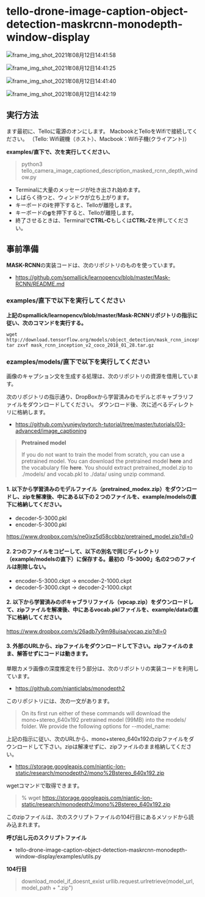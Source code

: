 # tello-drone-image-caption-object-detection-maskrcnn-monodepth-window-display

![frame_img_shot_2021年08月12日14:41:58](https://user-images.githubusercontent.com/87643752/129156669-ae8d8fb2-1346-4463-9c11-10019e67105c.jpg)

![frame_img_shot_2021年08月12日14:41:25](https://user-images.githubusercontent.com/87643752/129156906-2a0dc44a-7112-41b1-b910-6ab00291665a.jpg)

![frame_img_shot_2021年08月12日14:41:40](https://user-images.githubusercontent.com/87643752/129156798-1c969b82-b7e1-4800-ba81-a53854fc0781.jpg)

![frame_img_shot_2021年08月12日14:42:19](https://user-images.githubusercontent.com/87643752/129156693-02e7a2f9-505a-45af-a2e6-e407393d2616.jpg)

## 実行方法

ます最初に、Telloに電源のオンにします。
MacbookとTelloをWifiで接続してください。
（Tello: Wifi親機（ホスト）、Macbook：Wifi子機(クライアント)）

__**examples/直下で、次を実行してください、**__

> python3 tello_camera_image_captioned_description_masked_rcnn_depth_window.py

* Terminalに大量のメッセージが吐き出され始めます。
* しばらく待つと、ウィンドウが立ち上がります。
* キーボードの**i**を押下すると、Telloが離陸します。
* キーボードの**g**を押下すると、Telloが離陸します。
* 終了させるときは、Terminalで**CTRL-C**もしくは**CTRL-Z**を押してください。


## 事前準備

**MASK-RCNN**の実装コードは、次のリポジトリのものを使っています。

* https://github.com/spmallick/learnopencv/blob/master/Mask-RCNN/README.md

### examples/直下で以下を実行してください

**上記のspmallick/learnopencv/blob/master/Mask-RCNNリポジトリの指示に従い、次のコマンドを実行する。**

```bash:
wget http://download.tensorflow.org/models/object_detection/mask_rcnn_inception_v2_coco_2018_01_28.tar.gz
tar zxvf mask_rcnn_inception_v2_coco_2018_01_28.tar.gz
```

### ezamples/models/直下で以下を実行してください

画像のキャプション文を生成する処理は、次のリポジトリの資源を借用しています。

次のリポジトリの指示通り、DropBoxから学習済みのモデルとボキャブラリファイルをダウンロードしてください。
ダウンロード後、次に述べるディレクトリに格納します。

* https://github.com/yunjey/pytorch-tutorial/tree/master/tutorials/03-advanced/image_captioning

> **Pretrained model**
>
> If you do not want to train the model from scratch, you can use a pretrained model. You can download the pretrained model **here** and the vocabulary file **here**. You should extract pretrained_model.zip to ./models/ and vocab.pkl to ./data/ using unzip command.

#### **1. 以下から学習済みのモデルファイル（pretrained_modex.zip）をダウンロードし、zipを解凍後、中にある以下の２つのファイルを、example/modelsの直下に格納してください。**

- decoder-5-3000.pkl
- encoder-5-3000.pkl

https://www.dropbox.com/s/ne0ixz5d58ccbbz/pretrained_model.zip?dl=0

#### **2. 2つのファイルをコピーして、以下の別名で同じディレクトリ（example/modelsの直下）に保存する。最初の「5-3000」名の2つのファイルは削除しない。**

- encoder-5-3000.ckpt → encoder-2-1000.ckpt
- decoder-5-3000.ckpt → decoder-2-1000.ckpt

#### **2. 以下から学習済みのボキャブラリファイル（vpcap.zip）をダウンロードして、zipファイルを解凍後、中にあるvocab.pklファイルを、example/dataの直下に格納してください。**

https://www.dropbox.com/s/26adb7y9m98uisa/vocap.zip?dl=0


#### **3. 外部のURLから、zipファイルをダウンロードして下さい。zipファイルのまま、解答せずにコードは動きます。**

単眼カメラ画像の深度推定を行う部分は、次のリポジトリの実装コードを利用しています。

* https://github.com/nianticlabs/monodepth2

このリポジトリには、次の一文があります。

> On its first run either of these commands will download the mono+stereo_640x192 pretrained model (99MB) into the models/ folder. We provide the following options for --model_name:

上記の指示に従い、次のURLから、mono+stereo_640x192のzipファイルをダウンロードして下さい。zipは解凍せずに、zipファイルのまま格納してください。

* https://storage.googleapis.com/niantic-lon-static/research/monodepth2/mono%2Bstereo_640x192.zip

wgetコマンドで取得できます。

> % wget https://storage.googleapis.com/niantic-lon-static/research/monodepth2/mono%2Bstereo_640x192.zip

このzipファイルは、次のスクリプトファイルの104行目にあるメソッドから読み込まれます。

**呼び出し元のスクリプトファイル**

* tello-drone-image-caption-object-detection-maskrcnn-monodepth-window-display/examples/utils.py

**104行目**

> download_model_if_doesnt_exist
>    urllib.request.urlretrieve(model_url, model_path + ".zip")
